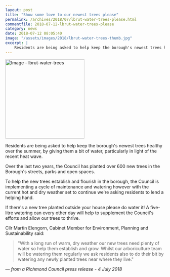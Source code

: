 ```yaml
---
layout: post
title: "Show some love to our newest trees please"
permalink: /archives/2018/07/lbrut-water-trees-please.html
commentfile: 2018-07-12-lbrut-water-trees-please
category: news
date: 2018-07-12 08:05:40
image: "/assets/images/2018/lbrut-water-trees-thumb.jpg"
excerpt: |
    Residents are being asked to help keep the borough's newest trees healthy over the summer, by giving them a bit of water, particularly in light of the recent heat wave.   
---
```


<a href="/assets/images/2018/lbrut-water-trees.jpg" title="Click for a larger image"><img src="/assets/images/2018/lbrut-water-trees-thumb.jpg" width="250" alt="Image - lbrut-water-trees"  class="photo right"/></a>


Residents are being asked to help keep the borough's newest trees healthy over the summer, by giving them a bit of water, particularly in light of the recent heat wave.

Over the last two years, the Council has planted over 600 new trees in the Borough's streets, parks and open spaces.

To help the new trees establish and flourish in the borough, the Council is implementing a cycle of maintenance and watering however with the current hot and dry weather set to continue we're asking residents to lend a helping hand.

If there's a new tree planted outside your house please do water it! A five-litre watering can every other day will help to supplement the Council's efforts and allow our trees to thrive.

Cllr Martin Elengorn, Cabinet Member for Environment, Planning and Sustainability said:

> "With a long run of warm, dry weather our new trees need plenty of water so help them establish and grow. Whilst our arboriculture team will be watering them regularly we ask residents also to do their bit by watering any newly planted trees near where they live."

<cite>&mdash; from a Richmond Council press release - 4 July 2018</cite>
